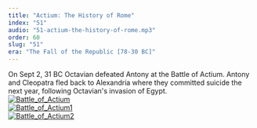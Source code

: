 ```yaml
---
title: "Actium: The History of Rome"
index: "51"
audio: "51-actium-the-history-of-rome.mp3"
order: 60
slug: "51"
era: "The Fall of the Republic [78-30 BC]"
---
```


On Sept 2, 31 BC Octavian defeated Antony at the Battle of Actium. Antony and Cleopatra fled back to Alexandria where they committed suicide the next year, following Octavian's invasion of Egypt.  
[![Battle_of_Actium](http://thehistoryofrome.typepad.com/.a/6a01053629a711970c0115702de5ff970b-800wi "Battle_of_Actium")](http://thehistoryofrome.typepad.com/.a/6a01053629a711970c0115702de5ff970b-pi)  
[![Battle_of_Actium1](http://thehistoryofrome.typepad.com/.a/6a01053629a711970c0115702de62b970b-800wi "Battle_of_Actium1")](http://thehistoryofrome.typepad.com/.a/6a01053629a711970c0115702de62b970b-pi)  
[![Battle_of_Actium2](http://thehistoryofrome.typepad.com/.a/6a01053629a711970c01156f373ba1970c-800wi "Battle_of_Actium2")](http://thehistoryofrome.typepad.com/.a/6a01053629a711970c01156f373ba1970c-pi)


